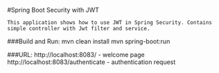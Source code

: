 #Spring Boot Security with JWT

    This application shows how to use JWT in Spring Security. Contains simple controller with Jwt filter and service. 

###Build and Run: 
    mvn clean install
    mvn spring-boot:run

###URL:
    http://localhost:8083/  - welcome page
    http://localhost:8083/authenticate  - authentication request
